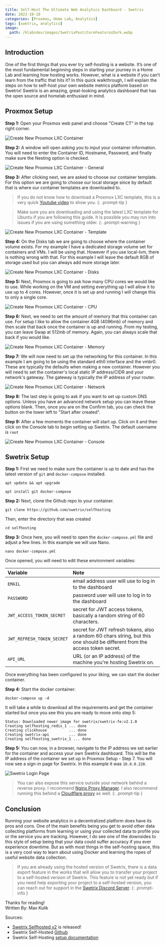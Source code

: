 ```yaml
---
title: Self-Host The Ultimate Web Analytics Dashboard - Swetrix
date: 2023-10-10
categories: [Proxmox, Home Lab, Analytics]
tags: [swetrix, analytics]
image:
  path: /klabsdev/images/SwetrixPost/CoreFeaturesDark.webp
---
```


## Introduction
One of the first things that you ever try self-hosting is a website. It’s one of the most fundamental beginning steps in starting your journey in a Home Lab and learning how hosting works. However, what is a website if you can’t learn from the traffic that hits it? In this quick walkthrough, I will explain the steps on how to self-host your own website metrics platform based on Swetrix! Swetrix is an amazing, great-looking analytics dashboard that has the open source and homelab enthusiast in mind.

## Proxmox Setup 
**Step 1:** 
Open your Proxmox web panel and choose "Create CT" in the top right corner. 

![Create New Proxmox LXC Container](/klabsdev/images/SwetrixPost/Proxmox1.png)

**Step 2:** 
A window will open asking you to input your container information. You will need to enter the Container ID, Hostname, Password, and finally make sure the Nesting option is checked. 

![Create New Proxmox LXC Container - General](/klabsdev/images/SwetrixPost/Proxmox2.png)

**Step 3:** 
After clicking next, we are asked to choose our container template. For this option we are going to choose our local storage since by default that is where our container templates are downloaded to. 
> If you do not know how to download a Proxmox LXC template, this is a very quick [Youtube video](https://www.youtube.com/watch?v=kd9cDvBTy74) to show you.
{: .prompt-tip }

> Make sure you are downloading and using the latest LXC template for Ubuntu if you are following this guide. It is possible you may run into issues if you are using something older. 
{: .prompt-warning }

![Create New Proxmox LXC Container - Template](/klabsdev/images/SwetrixPost/Proxmox3.png)

**Step 4:** 
On the Disks tab we are going to choose where the container volume exists. For my example I have a dedicated storage volume set for containers and VMs. I will be using that. However if you use local-lvm, there is nothing wrong with that. For this example I will leave the default 8GB of storage used but you can always add more storage later. 

![Create New Proxmox LXC Container - Disks](/klabsdev/images/SwetrixPost/Proxmox4.png)

**Step 5:** 
Next, Proxmox is going to ask how many CPU cores we would like to use. While working on the VM and setting everything up I will allow it to use up to 4 cores. However, once it is set up and running I will change this to only a single core. 

![Create New Proxmox LXC Container - CPU](/klabsdev/images/SwetrixPost/Proxmox5.png)

**Step 6:** 
Next, we need to set the amount of memory that this container can use. For setup I like to allow the container 4GB (4096mb) of memory and then scale that back once the container is up and running. From my testing, you can leave Swap at 512mb of memory. Again, you can always scale that back if you would like.

![Create New Proxmox LXC Container - Memory](/klabsdev/images/SwetrixPost/Proxmox6.png)

**Step 7:** 
We will now need to set up the networking for this container. In this example I am going to be using the standard eth0 interface and the vmbr0. These are typically the defaults when making a new container. However you will need to set the container's local static IP address/CIDR and your network's gateway. The gateway is typically the IP address of your router. 

![Create New Proxmox LXC Container - Network](/klabsdev/images/SwetrixPost/Proxmox7.png)

**Step 8:** 
The last step is going to ask if you want to set up custom DNS options. Unless you have an advanced network setup you can leave these options blank. Then, once you are on the Confirm tab, you can check the button on the lower left to "Start after created".  

**Step 9:** 
After a few moments the container will start up. Click on it and then click on the Console tab to begin setting up Swetrix. The default username is `root`

![Create New Proxmox LXC Container - Console](/klabsdev/images/SwetrixPost/Proxmox8.png)


## Swetrix Setup

**Step 1:** 
First we need to make sure the container is up to date and has the latest version of `git` and `docker-compose` installed. 
```console
apt update && apt upgrade
```
```console
apt install git docker-compose
```
**Step 2:** 
Next, clone the Github repo to your container. 
```console
git clone https://github.com/swetrix/selfhosting
```
Then, enter the directory that was created
```console
cd selfhosting
```

**Step 3:** 
Once here, you will need to open the `docker-compose.yml` file and adjust a few lines. In this example we will use Nano. 
```console
nano docker-compose.yml
```
Once opened, you will need to edit these environment variables:

| Variable                   | Note                                                                                                                         |
|:---------------------------|:-----------------------------------------------------------------------------------------------------------------------------|
| `EMAIL`                    | email address user will use to log in to the dashboard                                                                       |
| `PASSWORD`                 | password user will use to log in to the dashboard                                                                            |
| `JWT_ACCESS_TOKEN_SECRET`  | secret for JWT access tokens, basically a random string of 60 characters.                                                    |
| `JWT_REFRESH_TOKEN_SECRET` | secret for JWT refresh tokens, also a random 60 chars string, but this one should be different from the access token secret. |
| `API_URL`                  | URL (or an IP address) of the machine you're hosting Swetrix on.                                                             |

Once everything has been configured to your liking, we can start the docker container. 

**Step 4:** 
Start the docker container:
```console
docker-compose up -d
```
It will take a while to download all the requirements and get the container started but once you see this you are ready to move onto step 5:
```console
Status: Downloaded newer image for swetrix/swetrix-fe:v2.1.0
Creating selfhosting_redis_1 ... done
Creating clickhouse          ... done
Creating swetrix-api         ... done
Creating selfhosting_swetrix_1 ... done
```

**Step 5:**
You can now, in a browser, navigate to the IP address we set earlier for the container and access your own Swetrix dashboard. This will be the IP address of the container we set up in Proxmox Setup - Step 7. You will now see a sign-in page for Swetrix. In this example it was `10.0.0.220`. 

![Swetrix Login Page](/klabsdev/images/SwetrixPost/Swetrix1.png)


> You can also expose this service outside your network behind a reverse proxy. I recommend [Nginx Proxy Manager](https://nginxproxymanager.com/). I also recommend running this behind a [Cloudflare proxy](https://developers.cloudflare.com/learning-paths/prevent-ddos-attacks/baseline/proxy-dns-records/) as well. 
{: .prompt-tip }

## Conclusion
Running your website analytics in a decentralized platform does have its pros and cons. One of the main benefits being you get to avoid other data collecting platforms from learning or using your collected data to profile you or the service you are tracking. However, I do see one of the downsides to this style of setup being that your data could suffer accuracy if you ever experience downtime. But as with most things in the self-hosting space, this is a very cool way to learn about using Docker and learning the ropes of useful website data collection.

> If you are already using the hosted version of Swetrix, there is a data export feature in the works that will allow you to transfer your project to a self-hosted version of Swetrix. This feature is not yet ready but if you need help exporting your project to a self-hosted version, you can reach out for support in the [Swetrix Discord Server](https://discord.gg/ZVK8Tw2E8j). 
{: .prompt-info }

Thanks for reading!
<br>
Written By: Max Kulik


Sources:
<br>
- [Swetrix Selfhosted v2](https://swetrix.com/blog/selfhosted-v2) is released! 
- Swetrix Self-Hosted [Github](https://github.com/swetrix/selfhosting)
- Swetrix Self-Hosting [setup documentation](https://docs.swetrix.com/selfhosting/how-to)
